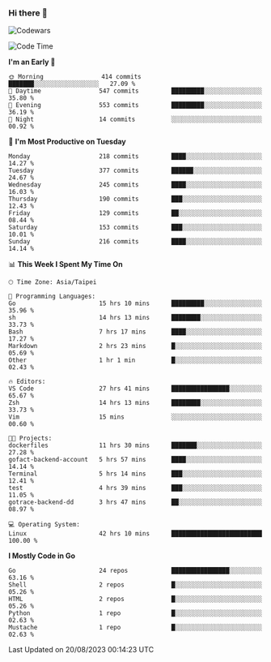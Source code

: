 ### Hi there 👋

![Codewars](https://www.codewars.com/users/omegaatt36/badges/small)

<!--START_SECTION:waka-->
![Code Time](http://img.shields.io/badge/Code%20Time-1%2C563%20hrs%2030%20mins-blue)

**I'm an Early 🐤** 

```text
🌞 Morning                414 commits         ███████░░░░░░░░░░░░░░░░░░   27.09 % 
🌆 Daytime                547 commits         █████████░░░░░░░░░░░░░░░░   35.80 % 
🌃 Evening                553 commits         █████████░░░░░░░░░░░░░░░░   36.19 % 
🌙 Night                  14 commits          ░░░░░░░░░░░░░░░░░░░░░░░░░   00.92 % 
```
📅 **I'm Most Productive on Tuesday** 

```text
Monday                   218 commits         ████░░░░░░░░░░░░░░░░░░░░░   14.27 % 
Tuesday                  377 commits         ██████░░░░░░░░░░░░░░░░░░░   24.67 % 
Wednesday                245 commits         ████░░░░░░░░░░░░░░░░░░░░░   16.03 % 
Thursday                 190 commits         ███░░░░░░░░░░░░░░░░░░░░░░   12.43 % 
Friday                   129 commits         ██░░░░░░░░░░░░░░░░░░░░░░░   08.44 % 
Saturday                 153 commits         ███░░░░░░░░░░░░░░░░░░░░░░   10.01 % 
Sunday                   216 commits         ████░░░░░░░░░░░░░░░░░░░░░   14.14 % 
```


📊 **This Week I Spent My Time On** 

```text
🕑︎ Time Zone: Asia/Taipei

💬 Programming Languages: 
Go                       15 hrs 10 mins      █████████░░░░░░░░░░░░░░░░   35.96 % 
sh                       14 hrs 13 mins      ████████░░░░░░░░░░░░░░░░░   33.73 % 
Bash                     7 hrs 17 mins       ████░░░░░░░░░░░░░░░░░░░░░   17.27 % 
Markdown                 2 hrs 23 mins       █░░░░░░░░░░░░░░░░░░░░░░░░   05.69 % 
Other                    1 hr 1 min          █░░░░░░░░░░░░░░░░░░░░░░░░   02.43 % 

🔥 Editors: 
VS Code                  27 hrs 41 mins      ████████████████░░░░░░░░░   65.67 % 
Zsh                      14 hrs 13 mins      ████████░░░░░░░░░░░░░░░░░   33.73 % 
Vim                      15 mins             ░░░░░░░░░░░░░░░░░░░░░░░░░   00.60 % 

🐱‍💻 Projects: 
dockerfiles              11 hrs 30 mins      ███████░░░░░░░░░░░░░░░░░░   27.28 % 
gofact-backend-account   5 hrs 57 mins       ████░░░░░░░░░░░░░░░░░░░░░   14.14 % 
Terminal                 5 hrs 14 mins       ███░░░░░░░░░░░░░░░░░░░░░░   12.41 % 
test                     4 hrs 39 mins       ███░░░░░░░░░░░░░░░░░░░░░░   11.05 % 
gotrace-backend-dd       3 hrs 47 mins       ██░░░░░░░░░░░░░░░░░░░░░░░   08.97 % 

💻 Operating System: 
Linux                    42 hrs 10 mins      █████████████████████████   100.00 % 
```

**I Mostly Code in Go** 

```text
Go                       24 repos            ████████████████░░░░░░░░░   63.16 % 
Shell                    2 repos             █░░░░░░░░░░░░░░░░░░░░░░░░   05.26 % 
HTML                     2 repos             █░░░░░░░░░░░░░░░░░░░░░░░░   05.26 % 
Python                   1 repo              █░░░░░░░░░░░░░░░░░░░░░░░░   02.63 % 
Mustache                 1 repo              █░░░░░░░░░░░░░░░░░░░░░░░░   02.63 % 
```




 Last Updated on 20/08/2023 00:14:23 UTC
<!--END_SECTION:waka-->

<!--
**omegaatt36/omegaatt36** is a ✨ _special_ ✨ repository because its `README.md` (this file) appears on your GitHub profile.

Here are some ideas to get you started:

- 🔭 I’m currently working on ...
- 🌱 I’m currently learning ...
- 👯 I’m looking to collaborate on ...
- 🤔 I’m looking for help with ...
- 💬 Ask me about ...
- 📫 How to reach me: ...
- 😄 Pronouns: ...
- ⚡ Fun fact: ...
-->
